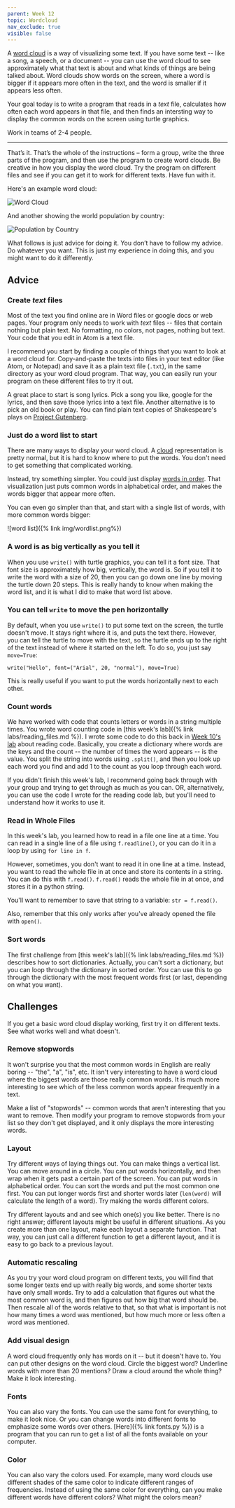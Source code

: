 ```yaml
---
parent: Week 12
topic: Wordcloud
nav_exclude: true
visible: false
---
```


A [word cloud](https://en.wikipedia.org/wiki/Tag_cloud) is a way of visualizing some text. If you have some text -- like
a song, a speech, or a document -- you can use the word cloud to see approximately what that text is about and what
kinds of things are being talked about.  Word clouds show words on the screen, where a word is bigger if it appears more
often in the text, and the word is smaller if it appears less often.

Your goal today is to write a program that reads in a *text* file, calculates how often each word appears in that file,
and then finds an intersting way to display the common words on the screen using turtle graphics.

Work in teams of 2-4 people.

---

That’s it. That’s the whole of the instructions – form a group, write the three parts of the program, and then use the
program to create word clouds. Be creative in how you display the word cloud.  Try the program on different files and
see if you can get it to work for different texts. Have fun with it.

Here's an example word cloud:

![Word Cloud](https://upload.wikimedia.org/wikipedia/commons/thumb/d/d9/State_of_the_union_word_clouds.png/1024px-State_of_the_union_word_clouds.png)

And another showing the world population by country:

![Population by Country](https://upload.wikimedia.org/wikipedia/commons/e/ec/Word_population_tagcloud_2011.png)

What follows is just advice for doing it. You don’t have to follow my advice. Do whatever you want. This is just my
experience in doing this, and you might want to do it differently.

## Advice

### Create *text* files

Most of the text you find online are in Word files or google docs or web pages.   Your program only needs to work with
*text* files -- files that contain nothing but plain text.  No formatting, no colors, not pages, nothing but text.
Your code that you edit in Atom is a text file.  

I recommend you start by finding a couple of things that you want to look at a word cloud for.   Copy-and-paste the
texts into files in your text editor (like Atom, or Notepad) and save it as a plain text file (`.txt`), in the same
directory as your word cloud program.  That way, you can easily run your program on these different files to try it out.

A great place to start is song lyrics.   Pick a song you like, google for the lyrics, and then save those lyrics into a
text file.  Another alternative is to pick an old book or play.  You can find plain text copies of Shakespeare's plays
on [Project Gutenberg](http://www.gutenberg.org/ebooks/search/?query=shakespeare).

### Just do a word list to start

There are many ways to display your word cloud.   A
[cloud](https://en.wikipedia.org/wiki/Tag_cloud#/media/File:Foundation-l_word_cloud_without_headers_and_quotes.png)
representation is pretty normal, but it is hard to know where to put the words. You don't need to get something that
complicated working.   

Instead, try something simpler.  You could just display
[words in order](https://en.wikipedia.org/wiki/Tag_cloud#/media/File:State_of_the_union_word_clouds.png).  That
visualization just puts common words in alphabetical order, and makes the words bigger that appear more often.

You can even go simpler than that, and start with a single list of words, with more common words bigger:

![word list]({% link img/wordlist.png%})

### A word is as big vertically as you tell it

When you use `write()` with turtle graphics, you can tell it a font size.   That font size is approximately how big,
vertically, the word is.  So if you tell it to write the word with a size of 20, then you can go down one line by moving
the turtle down 20 steps.  This is really handy to know when making the word list, and it is what I did to make that
word list above.

### You can tell `write` to move the pen horizontally

By default, when you use `write()` to put some text on the screen, the turtle doesn't move.  It stays right where it
is, and puts the text there.   However, you can tell the turtle to move with the text, so the turtle ends up to the
right of the text instead of where it started on the left.  To do so, you just say `move=True`:
```
write("Hello", font=("Arial", 20, "normal"), move=True)
```

This is really useful if you want to put the words horizontally next to each other.

### Count words

We have worked with code that counts letters or words in a string multiple times.  You wrote word counting code in [this week's
lab]({% link labs/reading_files.md %}). I wrote some code to do this back in [Week 10's
lab](https://gitlab.msu.edu/mi-250/reading-code/-/blob/master/ex7.py) about reading code. Basically, you create a dictionary where words are the keys and the count -- the number of times the word
appears -- is the value.  You split the string into words using `.split()`, and then you look up each word you find and
add 1 to the count as you loop through each word.   

If you didn't finish this week's lab, I recommend going back through with your
group and trying to get through as much as you can. OR, alternatively, you can
use the code I wrote for the reading code lab, but you'll need to understand
how it works to use it.

### Read in Whole Files

In this week's lab, you learned how to read in a file one line at a time. You can read in a single line of a file using
`f.readline()`, or you can do it in a loop by using `for line in f`.  

However, sometimes, you don't want to read it in one line at a time.  Instead, you want to read the whole file in at
once and store its contents in a string.  You can do this with `f.read()`.  `f.read()` reads the whole file in at once,
and stores it in a python string.  

You'll want to remember to save that string to a variable: `str = f.read()`.  

Also, remember that this only works after you've already opened the file with `open()`.

### Sort words

The first challenge from [this week's lab]({% link labs/reading_files.md %})
describes how to sort dictionaries. Actually, you can't sort a dictionary, but you can loop through the dictionary in
sorted order.  You can use this to go through the dictionary with the most frequent words first (or last, depending on
what you want).


## Challenges

If you get a basic word cloud display working, first try it on different texts.  See what works well and what doesn't.

### Remove stopwords

It won't surprise you that the most common words in English are really boring -- "the", "a", "is", etc.   It isn't very
interesting to have a word cloud where the biggest words are those really common words.  It is much more interesting to
see which of the less common words appear frequently in a text.

Make a list of "stopwords" -- common words that aren't interesting that you want to remove.  Then modify your program to
remove stopwords from your list so they don't get displayed, and it only displays the more interesting words.

### Layout 

Try different ways of laying things out.  You can make things a vertical list.  You can move around in a circle. You can
put words horizontally, and then wrap when it gets past a certain part of the screen.  You can put words in alphabetical
order.  You can sort the words and put the most common one first.  You can put longer words first and shorter words
later (`len(word)` will calculate the length of a word). Try making the words different colors.  

Try different layouts and and see which one(s) you like better.   There is no right answer; different layouts might be
useful in different situations.   As you create more than one layout, make each layout a separate function.  That way,
you can just call a different function to get a different layout, and it is easy to go back to a previous layout.

### Automatic rescaling

As you try your word cloud program on different texts, you will find that some longer texts end up with really big
words, and some shorter texts have only small words.  Try to add a calculation that figures out what the most common
word is, and then figures out how big that word should be.  Then rescale all of the words relative to that, so that what
is important is not how many times a word was mentioned, but how much more or less often a word was mentioned.

### Add visual design

A word cloud frequently only has words on it -- but it doesn't have to.  You can put other designs on the word cloud.
Circle the biggest word? Underline words with more than 20 mentions?   Draw a cloud around the whole thing?  Make it
look interesting.

### Fonts

You can also vary the fonts.  You can use the same font for everything, to make it look nice.  Or you can change words
into different fonts to emphasize some words over others.   [Here]({% link fonts.py %}) is a program that you can run to get a list
of all the fonts available on your computer.

### Color

You can also vary the colors used.  For example, many word clouds use different shades of the same color to indicate
different ranges of frequencies. Instead of using the same color for everything, can you make different words have
different colors?  What might the colors mean?
